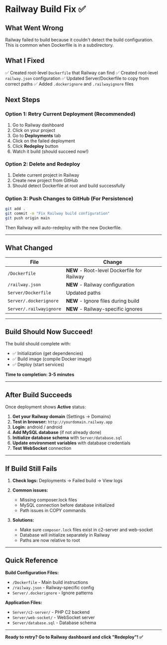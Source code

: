 # Railway Build Fix ✅

## What Went Wrong

Railway failed to build because it couldn't detect the build configuration. This is common when Dockerfile is in a subdirectory.

## What I Fixed

✅ Created root-level `Dockerfile` that Railway can find
✅ Created root-level `railway.json` configuration
✅ Updated Server/Dockerfile to copy from correct paths
✅ Added `.dockerignore` and `.railwayignore` files

## Next Steps

### Option 1: Retry Current Deployment (Recommended)
1. Go to Railway dashboard
2. Click on your project
3. Go to **Deployments** tab
4. Click on the failed deployment
5. Click **Redeploy** button
6. Watch it build (should succeed now!)

### Option 2: Delete and Redeploy
1. Delete current project in Railway
2. Create new project from GitHub
3. Should detect Dockerfile at root and build successfully

### Option 3: Push Changes to GitHub (For Persistence)
```bash
git add .
git commit -m "Fix Railway build configuration"
git push origin main
```

Then Railway will auto-redeploy with the new Dockerfile.

---

## What Changed

| File | Change |
|------|--------|
| `/Dockerfile` | **NEW** - Root-level Dockerfile for Railway |
| `/railway.json` | **NEW** - Railway configuration |
| `Server/Dockerfile` | Updated paths |
| `Server/.dockerignore` | **NEW** - Ignore files during build |
| `Server/.railwayignore` | **NEW** - Railway-specific ignores |

---

## Build Should Now Succeed!

The build should complete with:
- ✅ Initialization (get dependencies)
- ✅ Build image (compile Docker image)
- ✅ Deploy (start services)

**Time to completion: 3-5 minutes**

---

## After Build Succeeds

Once deployment shows **Active** status:

1. **Get your Railway domain** (Settings → Domains)
2. **Test in browser:** `http://yourdomain.railway.app`
3. **Login:** android / android
4. **Add MySQL database** (if not already done)
5. **Initialize database schema** with `Server/database.sql`
6. **Update environment variables** with database credentials
7. **Test WebSocket** connection

---

## If Build Still Fails

1. **Check logs:** Deployments → Failed build → View logs
2. **Common issues:**
   - Missing composer.lock files
   - MySQL connection before database initialized
   - Path issues in COPY commands

3. **Solutions:**
   - Make sure `composer.lock` files exist in c2-server and web-socket
   - Database will initialize separately in Railway
   - Paths are now relative to root

---

## Quick Reference

**Build Configuration Files:**
- `/Dockerfile` - Main build instructions
- `/railway.json` - Railway-specific config
- `Server/.dockerignore` - Ignore patterns

**Application Files:**
- `Server/c2-server/` - PHP C2 backend
- `Server/web-socket/` - WebSocket server
- `Server/database.sql` - Database schema

---

**Ready to retry? Go to Railway dashboard and click "Redeploy"! ✅**
